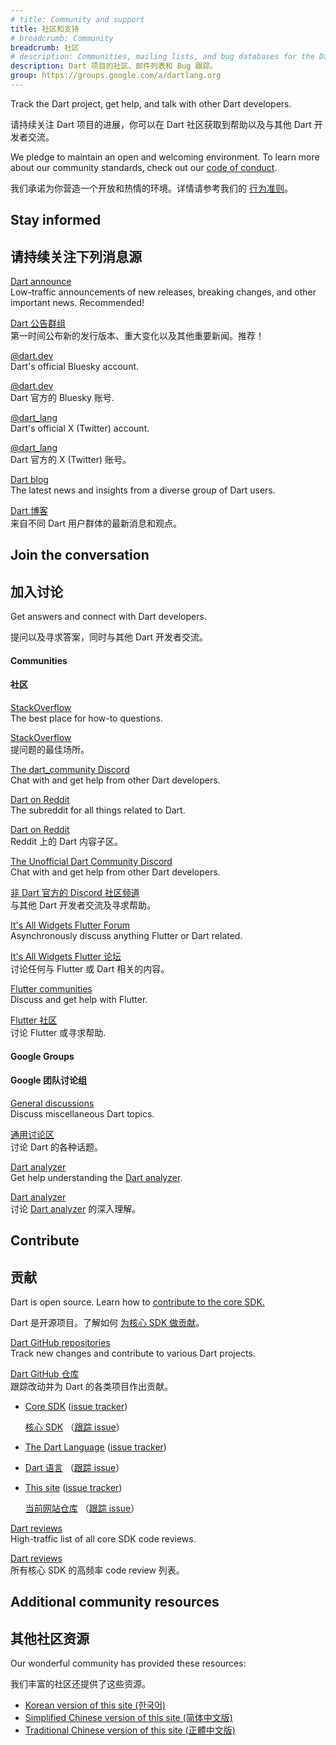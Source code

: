 ```yaml
---
# title: Community and support
title: 社区和支持
# breadcrumb: Community
breadcrumb: 社区
# description: Communities, mailing lists, and bug databases for the Dart project.
description: Dart 项目的社区、邮件列表和 Bug 跟踪。
group: https://groups.google.com/a/dartlang.org
---
```


Track the Dart project, get help, and talk with other Dart developers.

请持续关注 Dart 项目的进展，你可以在 Dart 社区获取到帮助以及与其他 Dart 开发者交流。

We pledge to maintain an open and welcoming environment.
To learn more about our community standards, check out
our [code of conduct](/community/code-of-conduct).

我们承诺为你营造一个开放和热情的环境。详情请参考我们的 [行为准则](/community/code-of-conduct)。

## Stay informed

## 请持续关注下列消息源

[Dart announce]({{group}}/d/forum/announce)
<br> Low-traffic announcements of new releases, breaking changes,
  and other important news. Recommended!

[Dart 公告群组]({{group}}/d/forum/announce)
<br> 第一时间公布新的发行版本、重大变化以及其他重要新闻。推荐！

[@dart.dev](https://bsky.app/profile/dart.dev)
<br> Dart's official Bluesky account.

[@dart.dev](https://bsky.app/profile/dart.dev)
<br> Dart 官方的 Bluesky 账号.

[@dart_lang](https://twitter.com/dart_lang)
<br> Dart's official X (Twitter) account.

[@dart_lang](https://twitter.com/dart_lang)
<br> Dart 官方的 X (Twitter) 账号。

[Dart blog](https://medium.com/dartlang)
<br> The latest news and insights from a diverse group of Dart users.

[Dart 博客](https://medium.com/dartlang)
<br> 来自不同 Dart 用户群体的最新消息和观点。

## Join the conversation

## 加入讨论

Get answers and connect with Dart developers.

提问以及寻求答案，同时与其他 Dart 开发者交流。

#### Communities

#### 社区

[StackOverflow](https://stackoverflow.com/tags/dart)
<br> The best place for how-to questions.

[StackOverflow](https://stackoverflow.com/tags/dart)
<br> 提问题的最佳场所。

[The dart_community Discord](https://discord.gg/Qt6DgfAWWx)
<br> Chat with and get help from other Dart developers.

[Dart on Reddit](https://www.reddit.com/r/dartlang)
<br> The subreddit for all things related to Dart.

[Dart on Reddit](https://www.reddit.com/r/dartlang)
<br> Reddit 上的 Dart 内容子区。

[The Unofficial Dart Community Discord](https://discord.gg/Qt6DgfAWWx)
<br> Chat with and get help from other Dart developers.

[非 Dart 官方的 Discord 社区频道](https://discord.gg/Qt6DgfAWWx)
<br> 与其他 Dart 开发者交流及寻求帮助。

[It's All Widgets Flutter Forum](https://forum.itsallwidgets.com/)
<br> Asynchronously discuss anything Flutter or Dart related.

[It's All Widgets Flutter 论坛](https://forum.itsallwidgets.com/)
<br> 讨论任何与 Flutter 或 Dart 相关的内容。

[Flutter communities]({{site.flutter}}/community#community-grid)
<br> Discuss and get help with Flutter.

[Flutter 社区]({{site.flutter}}/community#community-grid)
<br> 讨论 Flutter 或寻求帮助.

#### Google Groups

#### Google 团队讨论组

[General discussions]({{group}}/d/forum/misc)
<br> Discuss miscellaneous Dart topics.

[通用讨论区]({{group}}/d/forum/misc)
<br> 讨论 Dart 的各种话题。

[Dart analyzer]({{group}}/d/forum/analyzer-discuss)
<br> Get help understanding the [Dart analyzer](/tools/dart-analyze).

[Dart analyzer]({{group}}/d/forum/analyzer-discuss)
<br> 讨论 [Dart analyzer](/tools/dart-analyze) 的深入理解。

## Contribute

## 贡献

Dart is open source.
Learn how to
[contribute to the core SDK.]({{site.repo.dart.sdk}}/blob/main/CONTRIBUTING.md)

Dart 是开源项目。了解如何
[为核心 SDK 做贡献]({{site.repo.dart.sdk}}/blob/main/CONTRIBUTING.md)。

[Dart GitHub repositories]({{site.repo.dart.org}}/)
<br> Track new changes and contribute to various Dart projects.

[Dart GitHub 仓库]({{site.repo.dart.org}}/)
<br> 跟踪改动并为 Dart 的各类项目作出贡献。

  * [Core SDK]({{site.repo.dart.sdk}}/)
    ([issue tracker]({{site.repo.dart.sdk}}/issues/))

    [核心 SDK]({{site.repo.dart.sdk}}/)
    （[跟踪 issue]({{site.repo.dart.sdk}}/issues/)）

  * [The Dart Language]({{site.repo.dart.lang}})
    ([issue tracker]({{site.repo.dart.lang}}/issues))

  * [Dart 语言]({{site.repo.dart.lang}})
    （[跟踪 issue]({{site.repo.dart.lang}}/issues)）

  * [This site]({{site.repo.this}}/)
    ([issue tracker]({{site.repo.this}}/issues/))

    [当前网站仓库]({{site.repo.this}}/)
    （[跟踪 issue]({{site.repo.this}}/issues/)）

[Dart reviews]({{group}}/d/forum/reviews)
<br> High-traffic list of all core SDK code reviews.

[Dart reviews]({{group}}/d/forum/reviews)
<br> 所有核心 SDK 的高频率 code review 列表。

## Additional community resources

## 其他社区资源

Our wonderful community has provided these resources:

我们丰富的社区还提供了这些资源。

* [Korean version of this site (한국어)](https://dart-ko.dev/)
* [Simplified Chinese version of this site (简体中文版)](https://dart.cn)
* [Traditional Chinese version of this site (正體中文版)](https://dart.tw.gh.miniasp.com/)
